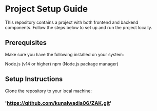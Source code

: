 # Project Setup Guide

This repository contains a project with both frontend and backend components. Follow the steps below to set up and run the project locally.

## Prerequisites

Make sure you have the following installed on your system:

Node.js (v14 or higher)
npm (Node.js package manager)

## Setup Instructions

Clone the repository to your local machine:
### 'https://github.com/kunalwadia06/ZAK.git'
